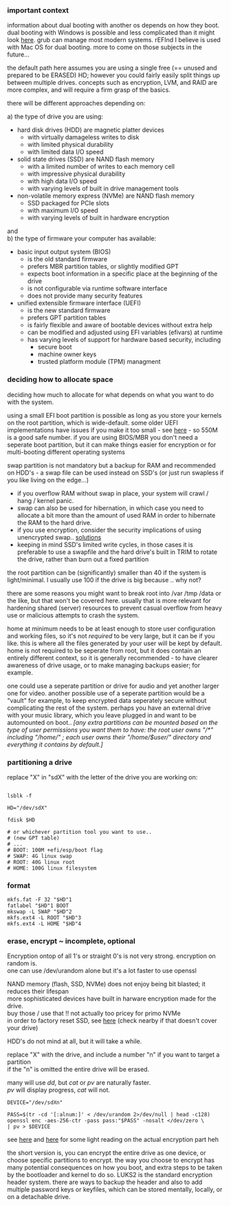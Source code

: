 ### important context

information about dual booting with another os depends on how they boot. dual booting with Windows is possible and less complicated than it might look [here](https://wiki.archlinux.org/title/Dual_boot_with_Windows). grub can manage most modern systems. rEFInd I believe is used with Mac OS for dual booting. more to come on those subjects in the future...

the default path here assumes you are using a single free (== unused and prepared to be ERASED) HD; however you could fairly easily split things up between multiple drives. concepts such as encryption, LVM, and RAID are more complex, and will require a firm grasp of the basics.

there will be different approaches depending on:

a) the type of drive you are using:

* hard disk drives (HDD) are magnetic platter devices 
  * with virtually damageless writes to disk 
  * with limited physical durability
  * with limited data I/O speed
* solid state drives (SSD) are NAND flash memory
  * with a limited number of writes to each memory cell
  * with impressive physical durability
  * with high data I/O speed
  * with varying levels of built in drive management tools
* non-volatile memory express (NVMe) are NAND flash memory
  * SSD packaged for PCIe slots
  * with maximum I/O speed
  * with varying levels of built in hardware encryption

and<br>
b) the type of firmware your computer has available:

* basic input output system (BIOS)
  * is the old standard firmware
  * prefers MBR partition tables, or slightly modified GPT
  * expects boot information in a specific place at the beginning of the drive
  * is not configurable via runtime software interface
  * does not provide many security features
* unified extensible firmware interface (UEFI)
  * is the new standard firmware
  * prefers GPT partition tables
  * is fairly flexible and aware of bootable devices without extra help
  * can be modified and adjusted using EFI variables (efivars) at runtime
  * has varying levels of support for hardware based security, including 
    * secure boot
    * machine owner keys
    * trusted platform module (TPM) managment

### deciding how to allocate space

deciding how much to allocate for what depends on what you want to do with the system.

using a small EFI boot partition is possible as long as you store your kernels on the root partition, which is wide-default. some older UEFI implementations have issues if you make it too small - see [here](https://www.rodsbooks.com/efi-bootloaders/principles.html) - so 550M is a good safe number. if you are using BIOS/MBR you don't need a seperate boot partition, but it can make things easier for encryption or for multi-booting different operating systems<br>

swap partition is not mandatory but a backup for RAM and recommended on HDD's - a swap file can be used instead on SSD's (or just run swapless if you like living on the edge...) 

* if you overflow RAM without swap in place, your system will crawl / hang / kernel panic.
* swap can also be used for hibernation, in which case you need to allocate a bit more than the amount of used RAM in order to hibernate the RAM to the hard drive.
* if you use encryption, consider the security implications of using unencrypted swap.. [solutions]()
* keeping in mind SSD's limited write cycles, in those cases it is preferable to use a swapfile and the hard drive's built in TRIM to rotate the drive, rather than burn out a fixed partition<br>

the root partition can be (significantly) smaller than 40 if the system is light/minimal. I usually use 100 if the drive is big because .. why not?

there are some reasons you might want to break root into /var /tmp /data or the like, but that won't be covered here. usually that is more relevant for hardening shared (server) resources to prevent casual overflow from heavy use or malicious attempts to crash the system.

home at minimum needs to be at least enough to store user configuration and working files, so it's not _required_ to be very large, but it can be if you like. this is where all the files generated by your user will be kept by default. home is not required to be seperate from root, but it does contain an entirely different context, so it is generally recommended - to have clearer awareness of drive usage, or to make managing backups easier; for example.

one could use a seperate partition or drive for audio and yet another larger one for video. another possible use of a seperate partition would be a "vault" for example, to keep encrypted data seperately secure without complicating the rest of the system. perhaps you have an external drive with your music library, which you leave plugged in and want to be automounted on boot.. _\[any extra partitions can be mounted based on the type of user permissions you want them to have: the root user owns "/\*" including "/home/" ; each user owns their "/home/$user/" directory and everything it contains by default.\]_

### partitioning a drive

replace "X" in "sdX" with the letter of the drive you are working on:
```

lsblk -f

HD="/dev/sdX"

fdisk $HD

# or whichever partition tool you want to use..
# (new GPT table)
# ...
# BOOT: 100M +efi/esp/boot flag
# SWAP: 4G linux swap
# ROOT: 40G linux root
# HOME: 100G linux filesystem
```
### format
```
mkfs.fat -F 32 "$HD"1
fatlabel "$HD"1 BOOT
mkswap -L SWAP "$HD"2 
mkfs.ext4 -L ROOT "$HD"3
mkfs.ext4 -L HOME "$HD"4
```
### erase, encrypt ~ incomplete, optional

Encryption ontop of all 1's or straight 0's is not very strong. encryption on random is.<br>
one can use /dev/urandom alone but it's a lot faster to use openssl

NAND memory (flash, SSD, NVMe) does not enjoy being bit blasted; it reduces their lifespan <br>
more sophisticated devices have built in harware encryption made for the drive. <br>
buy those / use that !! not actually too pricey for primo NVMe <br>
in order to factory reset SSD, see [here](https://wiki.archlinux.org/title/Solid_state_drive/Memory_cell_clearing) (check nearby if that doesn't cover your drive)

HDD's do not mind at all, but it will take a while.

replace "X" with the drive, and include a number "n" if you want to target a partition<br>
if the "n" is omitted the entire drive will be erased.<br>

many will use _dd_, but _cat_ or _pv_ are naturally faster.<br>
_pv_ will display progress, _cat_ will not.<br>

```
DEVICE="/dev/sdXn"

PASS=$(tr -cd '[:alnum:]' < /dev/urandom 2>/dev/null | head -c128)
openssl enc -aes-256-ctr -pass pass:"$PASS" -nosalt </dev/zero \
| pv > $DEVICE

```
see [here](https://wiki.archlinux.org/title/Dm-crypt) and [here](https://wiki.artixlinux.org/Main/InstallationWithFullDiskEncryption) for some light reading on the actual encryption part heh

the short version is, you can encrypt the entire drive as one device, or choose specific partitions to encrypt. the way you choose to encrypt has many potential consequences on how you boot, and extra steps to be taken by the bootloader and kernel to do so. LUKS2 is the standard encryption header system. there are ways to backup the header and also to add multiple password keys or keyfiles, which can be stored mentally, locally, or on a detachable drive.
